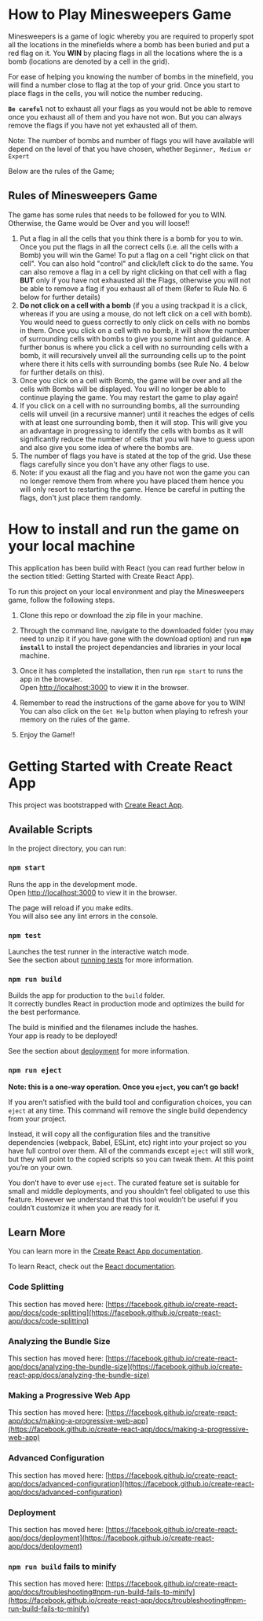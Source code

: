 # How to Play Minesweepers Game

Minesweepers is a game of logic whereby you are required to properly spot all the locations in the minefields where a bomb has been buried and put a red flag on it. You **WIN** by placing flags in all the locations where the is a bomb (locations are denoted by a cell in the grid).

For ease of helping you knowing the number of bombs in the minefield, you will find a number close to flag at the top of your grid. Once you start to place flags in the cells, you will notice the number reducing.

**`Be careful`** not to exhaust all your flags as you would not be able to remove once you exhaust all of them and you have not won. But you can always remove the flags if you have not yet exhausted all of them.

Note: The number of bombs and number of flags you will have available will depend on the level of that you have chosen, whether `Beginner, Medium or Expert`

Below are the rules of the Game;

## Rules of Minesweepers Game

The game has some rules that needs to be followed for you to WIN. Otherwise, the Game would be Over and you will loose!!

1. Put a flag in all the cells that you think there is a bomb for you to win. Once you put the flags in all the correct cells (i.e. all the cells with a Bomb) you will win the Game! To put a flag on a cell "right click on that cell". You can also hold "control" and click/left click to do the same. You can also remove a flag in a cell by right clicking on that cell with a flag **BUT** only if you have not exhausted all the Flags, otherwise you will not be able to remove a flag if you exhaust all of them (Refer to Rule No. 6 below for further details)
2. **Do not click on a cell with a bomb** (if you a using trackpad it is a click, whereas if you are using a mouse, do not left click on a cell with bomb). You would need to guess correctly to only click on cells with no bombs in them. Once you click on a cell with no bomb, it will show the number of surrounding cells with bombs to give you some hint and guidance. A further bonus is where you click a cell with no surrounding cells with a bomb, it will recursively unveil all the surrounding cells up to the point where there it hits cells with surrounding bombs (see Rule No. 4 below for further details on this).
3. Once you click on a cell with Bomb, the game will be over and all the cells with Bombs will be displayed. You will no longer be able to continue playing the game. You may restart the game to play again!
4. If you click on a cell with no surrounding bombs, all the surrounding cells will unveil (in a recursive manner) until it reaches the edges of cells with at least one surrounding bomb, then it will stop. This will give you an advantage in progressing to identify the cells with bombs as it will significantly reduce the number of cells that you will have to guess upon and also give you some idea of where the bombs are.
5. The number of flags you have is stated at the top of the grid. Use these flags carefully since you don't have any other flags to use.
6. Note: if you exaust all the flag and you have not won the game you can no longer remove them from where you have placed them hence you will only resort to restarting the game. Hence be careful in putting the flags, don't just place them randomly.

# How to install and run the game on your local machine

This application has been build with React (you can read further below in the section titled: Getting Started with Create React App).

To run this project on your local environment and play the Minesweepers game, follow the following steps.

1. Clone this repo or download the zip file in your machine.
2. Through the command line, navigate to the downloaded folder (you may need to unzip it if you have gone with the download option) and run **`npm install`** to install the project dependancies and libraries in your local machine.
3. Once it has completed the installation, then run `npm start` to runs the app in the browser. \
   Open [http://localhost:3000](http://localhost:3000) to view it in the browser.

4. Remember to read the instructions of the game above for you to WIN! You can also click on the `Get Help` button when playing to refresh your memory on the rules of the game.
5. Enjoy the Game!!

# Getting Started with Create React App

This project was bootstrapped with [Create React App](https://github.com/facebook/create-react-app).

## Available Scripts

In the project directory, you can run:

### `npm start`

Runs the app in the development mode.\
Open [http://localhost:3000](http://localhost:3000) to view it in the browser.

The page will reload if you make edits.\
You will also see any lint errors in the console.

### `npm test`

Launches the test runner in the interactive watch mode.\
See the section about [running tests](https://facebook.github.io/create-react-app/docs/running-tests) for more information.

### `npm run build`

Builds the app for production to the `build` folder.\
It correctly bundles React in production mode and optimizes the build for the best performance.

The build is minified and the filenames include the hashes.\
Your app is ready to be deployed!

See the section about [deployment](https://facebook.github.io/create-react-app/docs/deployment) for more information.

### `npm run eject`

**Note: this is a one-way operation. Once you `eject`, you can’t go back!**

If you aren’t satisfied with the build tool and configuration choices, you can `eject` at any time. This command will remove the single build dependency from your project.

Instead, it will copy all the configuration files and the transitive dependencies (webpack, Babel, ESLint, etc) right into your project so you have full control over them. All of the commands except `eject` will still work, but they will point to the copied scripts so you can tweak them. At this point you’re on your own.

You don’t have to ever use `eject`. The curated feature set is suitable for small and middle deployments, and you shouldn’t feel obligated to use this feature. However we understand that this tool wouldn’t be useful if you couldn’t customize it when you are ready for it.

## Learn More

You can learn more in the [Create React App documentation](https://facebook.github.io/create-react-app/docs/getting-started).

To learn React, check out the [React documentation](https://reactjs.org/).

### Code Splitting

This section has moved here: [https://facebook.github.io/create-react-app/docs/code-splitting](https://facebook.github.io/create-react-app/docs/code-splitting)

### Analyzing the Bundle Size

This section has moved here: [https://facebook.github.io/create-react-app/docs/analyzing-the-bundle-size](https://facebook.github.io/create-react-app/docs/analyzing-the-bundle-size)

### Making a Progressive Web App

This section has moved here: [https://facebook.github.io/create-react-app/docs/making-a-progressive-web-app](https://facebook.github.io/create-react-app/docs/making-a-progressive-web-app)

### Advanced Configuration

This section has moved here: [https://facebook.github.io/create-react-app/docs/advanced-configuration](https://facebook.github.io/create-react-app/docs/advanced-configuration)

### Deployment

This section has moved here: [https://facebook.github.io/create-react-app/docs/deployment](https://facebook.github.io/create-react-app/docs/deployment)

### `npm run build` fails to minify

This section has moved here: [https://facebook.github.io/create-react-app/docs/troubleshooting#npm-run-build-fails-to-minify](https://facebook.github.io/create-react-app/docs/troubleshooting#npm-run-build-fails-to-minify)
